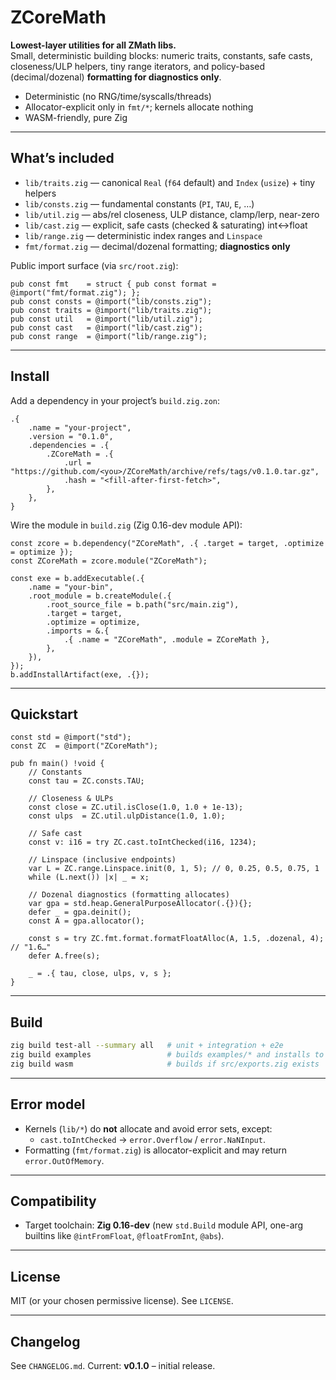 # ZCoreMath

**Lowest-layer utilities for all ZMath libs.**  
Small, deterministic building blocks: numeric traits, constants, safe casts, closeness/ULP helpers, tiny range iterators, and policy-based (decimal/dozenal) **formatting for diagnostics only**.

- Deterministic (no RNG/time/syscalls/threads)
- Allocator-explicit only in `fmt/*`; kernels allocate nothing
- WASM-friendly, pure Zig

---

## What’s included

- `lib/traits.zig` — canonical `Real` (`f64` default) and `Index` (`usize`) + tiny helpers
- `lib/consts.zig` — fundamental constants (`PI`, `TAU`, `E`, …)
- `lib/util.zig` — abs/rel closeness, ULP distance, clamp/lerp, near-zero
- `lib/cast.zig` — explicit, safe casts (checked & saturating) int↔float
- `lib/range.zig` — deterministic index ranges and `Linspace`
- `fmt/format.zig` — decimal/dozenal formatting; **diagnostics only**

Public import surface (via `src/root.zig`):

```zig
pub const fmt    = struct { pub const format = @import("fmt/format.zig"); };
pub const consts = @import("lib/consts.zig");
pub const traits = @import("lib/traits.zig");
pub const util   = @import("lib/util.zig");
pub const cast   = @import("lib/cast.zig");
pub const range  = @import("lib/range.zig");
```

---

## Install

Add a dependency in your project’s `build.zig.zon`:

```zig
.{
    .name = "your-project",
    .version = "0.1.0",
    .dependencies = .{
        .ZCoreMath = .{
            .url = "https://github.com/<you>/ZCoreMath/archive/refs/tags/v0.1.0.tar.gz",
            .hash = "<fill-after-first-fetch>",
        },
    },
}
```

Wire the module in `build.zig` (Zig 0.16-dev module API):

```zig
const zcore = b.dependency("ZCoreMath", .{ .target = target, .optimize = optimize });
const ZCoreMath = zcore.module("ZCoreMath");

const exe = b.addExecutable(.{
    .name = "your-bin",
    .root_module = b.createModule(.{
        .root_source_file = b.path("src/main.zig"),
        .target = target,
        .optimize = optimize,
        .imports = &.{
            .{ .name = "ZCoreMath", .module = ZCoreMath },
        },
    }),
});
b.addInstallArtifact(exe, .{});
```

---

## Quickstart

```zig
const std = @import("std");
const ZC  = @import("ZCoreMath");

pub fn main() !void {
    // Constants
    const tau = ZC.consts.TAU;

    // Closeness & ULPs
    const close = ZC.util.isClose(1.0, 1.0 + 1e-13);
    const ulps  = ZC.util.ulpDistance(1.0, 1.0);

    // Safe cast
    const v: i16 = try ZC.cast.toIntChecked(i16, 1234);

    // Linspace (inclusive endpoints)
    var L = ZC.range.Linspace.init(0, 1, 5); // 0, 0.25, 0.5, 0.75, 1
    while (L.next()) |x| _ = x;

    // Dozenal diagnostics (formatting allocates)
    var gpa = std.heap.GeneralPurposeAllocator(.{}){};
    defer _ = gpa.deinit();
    const A = gpa.allocator();

    const s = try ZC.fmt.format.formatFloatAlloc(A, 1.5, .dozenal, 4); // "1.6…"
    defer A.free(s);

    _ = .{ tau, close, ulps, v, s };
}
```

---

## Build

```bash
zig build test-all --summary all   # unit + integration + e2e
zig build examples                 # builds examples/* and installs to zig-out/bin
zig build wasm                     # builds if src/exports.zig exists
```

---

## Error model

- Kernels (`lib/*`) do **not** allocate and avoid error sets, except:
  - `cast.toIntChecked` → `error.Overflow` / `error.NaNInput`.
- Formatting (`fmt/format.zig`) is allocator-explicit and may return `error.OutOfMemory`.

---

## Compatibility

- Target toolchain: **Zig 0.16-dev** (new `std.Build` module API, one-arg builtins like `@intFromFloat`, `@floatFromInt`, `@abs`).

---

## License

MIT (or your chosen permissive license). See `LICENSE`.

---

## Changelog

See `CHANGELOG.md`. Current: **v0.1.0** – initial release.
